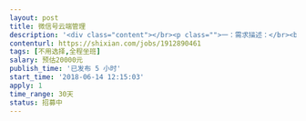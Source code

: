 ```yaml
---                
layout: post       
title: 微信号云端管理           
description: '<div class="content"></br><p class="">一：需求描述：</br><br/>1.多个微信号同时通过云端管理</br><br/>2.多个微信号好友消息汇总接收、回复</br><br/>3.多号朋友圈、评论一键同步发布</br><br/>4.多号好友关键字自动回复</p></br><p class="">二.参考产品</br><br/><a href="https://www.bzy.ai（这个网站有更详细的功能介绍" rel="nofollow" target="_blank">https://www.bzy.ai（这个网站有更详细的功能介绍</a>）</p></br><p class="">ps：要体验该产品后台，可以联系我，我直接把后台体验的账号密码给你</p></br></div>'     
contenturl: https://shixian.com/jobs/1912890461      
tags: [不用选择,全程坐班]            
salary: 预估20000元          
publish_time: '已发布 5 小时'         
start_time: '2018-06-14 12:15:03'           
apply: 1                   
time_range: 30天              
status: 招募中                  
---                 
```

